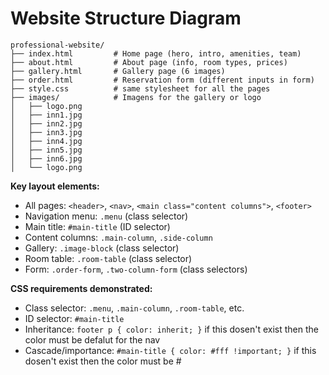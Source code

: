 # Website Structure Diagram

```
professional-website/
├── index.html         # Home page (hero, intro, amenities, team)
├── about.html         # About page (info, room types, prices)
├── gallery.html       # Gallery page (6 images)
├── order.html         # Reservation form (different inputs in form)
├── style.css          # same stylesheet for all the pages
├── images/            # Imagens for the gallery or logo
│   ├── logo.png
│   ├── inn1.jpg
│   ├── inn2.jpg
│   ├── inn3.jpg
│   ├── inn4.jpg
│   ├── inn5.jpg
│   ├── inn6.jpg
│   └── logo.png
```

**Key layout elements:**
- All pages: `<header>`, `<nav>`, `<main class="content columns">`, `<footer>`
- Navigation menu: `.menu` (class selector)
- Main title: `#main-title` (ID selector)
- Content columns: `.main-column`, `.side-column`
- Gallery: `.image-block` (class selector)
- Room table: `.room-table` (class selector)
- Form: `.order-form`, `.two-column-form` (class selectors)

**CSS requirements demonstrated:**
- Class selector: `.menu`, `.main-column`, `.room-table`, etc.
- ID selector: `#main-title`
- Inheritance: `footer p { color: inherit; }` if this dosen't exist then the color must be defalut for the nav
- Cascade/importance: `#main-title { color: #fff !important; }` if this dosen't exist then the color must be #

